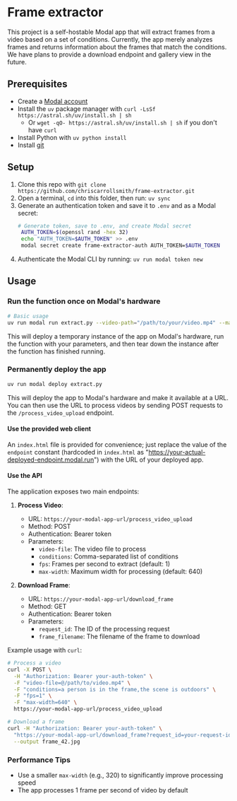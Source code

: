 # Frame extractor

This project is a self-hostable Modal app that will extract frames from a video based on a set of conditions. Currently, the app merely analyzes frames and returns information about the frames that match the conditions. We have plans to provide a download endpoint and gallery view in the future.

## Prerequisites

- Create a [Modal account](https://modal.com/)
- Install the `uv` package manager with `curl -LsSf https://astral.sh/uv/install.sh | sh`
    - Or `wget -qO- https://astral.sh/uv/install.sh | sh` if you don't have `curl`
- Install Python with `uv python install`
- Install [git](https://git-scm.com/)

## Setup

1. Clone this repo with `git clone https://github.com/chriscarrollsmith/frame-extractor.git`
2. Open a terminal, `cd` into this folder, then run: `uv sync`
3. Generate an authentication token and save it to `.env` and as a Modal secret:
   ```bash
   # Generate token, save to .env, and create Modal secret
    AUTH_TOKEN=$(openssl rand -hex 32)
    echo "AUTH_TOKEN=$AUTH_TOKEN" >> .env
    modal secret create frame-extractor-auth AUTH_TOKEN=$AUTH_TOKEN
   ```
5. Authenticate the Modal CLI by running: `uv run modal token new`

## Usage

### Run the function once on Modal's hardware

```bash
# Basic usage
uv run modal run extract.py --video-path="/path/to/your/video.mp4" --max-width=320 --conditions="a cat is in the frame,the scene is indoors"
```

This will deploy a temporary instance of the app on Modal's hardware, run the function with your parameters, and then tear down the instance after the function has finished running.

### Permanently deploy the app

```bash
uv run modal deploy extract.py
```

This will deploy the app to Modal's hardware and make it available at a URL. You can then use the URL to process videos by sending POST requests to the `/process_video_upload` endpoint. 

#### Use the provided web client

An `index.html` file is provided for convenience; just replace the value of the `endpoint` constant (hardcoded in `index.html` as "https://your-actual-deployed-endpoint.modal.run") with the URL of your deployed app.

#### Use the API

The application exposes two main endpoints:

1. **Process Video**:
   - URL: `https://your-modal-app-url/process_video_upload`
   - Method: POST
   - Authentication: Bearer token
   - Parameters:
     - `video-file`: The video file to process
     - `conditions`: Comma-separated list of conditions
     - `fps`: Frames per second to extract (default: 1)
     - `max-width`: Maximum width for processing (default: 640)

2. **Download Frame**:
   - URL: `https://your-modal-app-url/download_frame`
   - Method: GET
   - Authentication: Bearer token
   - Parameters:
     - `request_id`: The ID of the processing request
     - `frame_filename`: The filename of the frame to download

Example usage with `curl`:

```bash
# Process a video
curl -X POST \
  -H "Authorization: Bearer your-auth-token" \
  -F "video-file=@/path/to/video.mp4" \
  -F "conditions=a person is in the frame,the scene is outdoors" \
  -F "fps=1" \
  -F "max-width=640" \
  https://your-modal-app-url/process_video_upload

# Download a frame
curl -H "Authorization: Bearer your-auth-token" \
  "https://your-modal-app-url/download_frame?request_id=your-request-id&frame_filename=frame_42.jpg" \
  --output frame_42.jpg
```

### Performance Tips

- Use a smaller `max-width` (e.g., 320) to significantly improve processing speed
- The app processes 1 frame per second of video by default